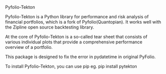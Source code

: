 Pyfolio-Tekton


Pyfolio-Tekton is a Python library for performance and risk analysis of financial portfolios, which is a fork of Pyfolio(Quantopian). It works well with the Zipline open source backtesting library.

At the core of Pyfolio-Tekton is a so-called tear sheet that consists of various individual plots that provide a comprehensive performance overview of a portfolio.

This package is designed to fix the error in pydatetime in original PyFolio.

To install Pyfolio-Tekton, you can use pip eg. pip install pytekton
